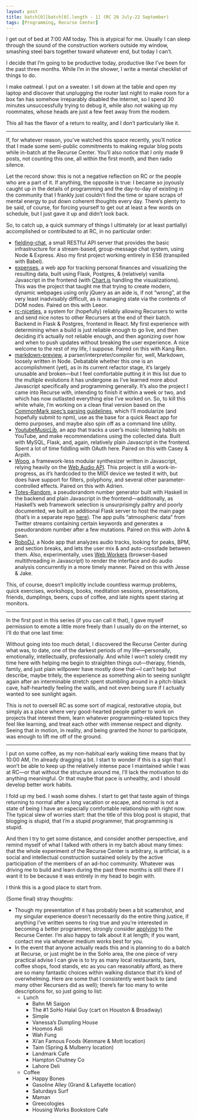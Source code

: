 ```yaml
---
layout: post
title: batch[0][batch[0].length - 1] (RC 26 July-22 September)
tags: [Programming, Recurse Center]
---
```


I get out of bed at 7:00 AM today. This is atypical for me. Usually I can sleep through the sound of the construction workers outside my window, smashing steel bars together toward whatever end, but today I can’t.

I decide that I’m going to be productive today, productive like I’ve been for the past three months. While I’m in the shower, I write a mental checklist of things to do.

I make oatmeal. I put on a sweater. I sit down at the table and open my laptop and discover that unplugging the router last night to make room for a box fan has somehow irreparably disabled the internet, so I spend 30 minutes unsuccessfully trying to debug it, while also not waking up my roommates, whose heads are just a few feet away from the modem.

This all has the flavor of a return to reality, and I don’t particularly like it.

- - -

If, for whatever reason, you’ve watched this space recently, you’ll notice that I made some semi-public commitments to making regular blog posts while in-batch at the Recurse Center. You’ll also notice that I only made 9 posts, not counting this one, all within the first month, and then radio silence.

Let the record show: this is not a negative reflection on RC or the people who are a part of it. If anything, the opposite is true: I became so joyously caught up in the details of programming and the day-to-day of existing in the community that I frankly just couldn’t find the time or spare scraps of mental energy to put down coherent thoughts every day. There’s plenty to be said, of course,  for forcing yourself to get out at least a few words on schedule, but I just gave it up and didn’t look back.

So, to catch up, a quick summary of things I ultimately (or at least partially) accomplished or contributed to at RC, in no particular order:

- [fielding-chat](https://github.com/tayloraburgess/fielding-chat), a small RESTful API server that provides the basic infrastructure for a stream-based, group-message chat system, using Node & Express. Also my first project working entirely in ES6 (transpiled with Babel).
- [expenses](https://github.com/leeorb321/expenses), a web app for tracking personal finances and visualizing the resulting data, built using Flask, Postgres, & (relatively) vanilla Javascript in the frontend (with [Chart.js](http://www.chartjs.org/) handling the visualizations). This was the project that taught me that trying to create modern, dynamic webpages using only jQuery as an aide is, if not “wrong”, at the very least inadvisably difficult, as is managing state via the contents of DOM nodes. Paired on this with Leeor.
- [rc-niceties](https://github.com/mjec/rc-niceties), a system for (hopefully) reliably allowing Recursers to write and send nice notes to other Recursers at the end of their batch. Backend in Flask & Postgres, frontend in React. My first experience with determining when a build is just reliable enough to go live, and then deciding it’s actually not reliable enough, and then agonizing over how and when to push updates without breaking the user experience. A nice welcome to the rest of my life, I suppose. Paired on this with Kang Ren.
- [markdown-preview](https://github.com/tayloraburgess/markdown-preview), a parser/interpreter/compiler for, well, Markdown, loosely written in Node. Debatable whether this one is an accomplishment (yet), as in its current refactor stage, it’s largely unusable and broken—but I feel comfortable putting it in this list due to the multiple evolutions it has undergone as I’ve learned more about Javascript specifically and programming generally. It’s also the project I came into Recurse with, intending to finish it within a week or two, and which has now outlasted everything else I’ve worked on. So, to kill this white whale, I’m working on a clean final version based on the [CommonMark spec’s parsing guidelines](http://spec.commonmark.org/0.26/#appendix-a-parsing-strategy), which I’ll modularize (and hopefully submit to npm), use as the base for a quick React app for demo purposes, and maybe also spin off as a command line utility.
- [YoutubeMusicLib](https://github.com/elenacaseyroby/YoutubeMusicLib), an app that tracks a user’s music listening habits on YouTube, and make recommendations using the collected data. Built with MySQL, Flask, and, again, relatively plain Javascript in the frontend. Spent a lot of time fiddling with OAuth here. Paired on this with Casey & Arpith.
- [Woog](https://github.com/lamarqua/Woog), a framework-less modular synthesizer written in Javascript, relying heavily on the [Web Audio API](https://developer.mozilla.org/en-US/docs/Web/API/Web_Audio_API). This project is still a work-in-progress, as it’s hardcoded to the MIDI device we tested it with, but does have support for filters, polyphony, and several other parameter-controlled effects. Paired on this with Adrien.
- [Totes-Random](https://github.com/JKiely/Totes-Random), a pseudorandom number generator built with Haskell in the backend and plain Javascript in the frontend—additionally, as Haskell’s web framework selection is unsurprisingly paltry and poorly documented, we built an additional Flask server to host the main page (that’s in a separate repo [here](https://github.com/tayloraburgess/totes-desperate)). The app pulls “atmospheric data” from Twitter streams containing certain keywords and generates a pseudorandom number after a few mutations. Paired on this with John & Sean.
- [RoboDJ](https://github.com/JesseRap/RoboDJ), a Node app that analyzes audio tracks, looking for peaks, BPM, and section breaks, and lets the user mix & and auto-crossfade between them. Also, experimentally, uses [Web Workers](https://developer.mozilla.org/en-US/docs/Web/API/Web_Workers_API/Using_web_workers) (browser-based multithreading in Javascript) to render the interface and do audio analysis concurrently in a more timely manner. Paired on this with Jesse & Jake.

This, of course, doesn’t implicitly include countless warmup problems, quick exercises, workshops, books, meditation sessions, presentations, friends, dumplings, beers, cups of coffee, and late nights spent staring at monitors.

- - -

In the first post in this series (if you can call it that), I gave myself permission to emote a little more freely than I usually do on the internet, so I’ll do that one last time:

Without going into too much detail, I discovered the Recurse Center during what was, to date, one of the darkest periods of my life—personally, emotionally, intellectually, professionally. And while I won’t solely credit my time here with helping me begin to straighten things out—therapy, friends, family, and just plain willpower have mostly done that—I can’t help but describe, maybe tritely, the experience as something akin to seeing sunlight again after an interminable stretch spent stumbling around in a pitch-black cave, half-heartedly feeling the walls, and not even being sure if I actually wanted to see sunlight again.

This is not to oversell RC as some sort of magical, restorative utopia, but simply as a place where very good-hearted people gather to work on projects that interest them, learn whatever programming-related topics they feel like learning, and treat each other with immense respect and dignity. Seeing that in motion, in reality, and being granted the honor to participate, was enough to lift me off of the ground.

- - -

I put on some coffee, as my non-habitual early waking time means that by 10:00 AM, I’m already dragging a bit. I start to wonder if this is a sign that I won’t be able to keep up the relatively intense pace I maintained while I was at RC—or that without the structure around me, I’ll lack the motivation to do anything meaningful. Or that maybe that pace is unhealthy, and I should develop better work habits.

I fold up my bed. I wash some dishes. I start to get that taste again of things returning to normal after a long vacation or escape, and normal is not a state of being I have an especially comfortable relationship with right now. The typical slew of worries start: that the title of this blog post is stupid, that blogging is stupid, that I’m a stupid programmer, that programming is stupid.

And then I try to get some distance, and consider another perspective, and remind myself of what I talked with others in my batch about many times: that the whole experiment of the Recurse Center is arbitrary, is artificial, is a social and intellectual construction sustained solely by the active participation of the members of an ad-hoc community. Whatever was driving me to build and learn during the past three months is still there if I want it to be because it was entirely in my head to begin with.

I think this is a good place to start from.

(Some final) stray thoughts:

- Though my presentation of it has probably been a bit scattershot, and my singular experience doesn’t necessarily do the entire thing justice, if anything I’ve written seems to ring true and you’re interested in becoming a better programmer, strongly consider [applying](https://www.recurse.com/apply) to the Recurse Center. I’m also happy to talk about it at length; if you want, contact me via whatever medium works best for you.
- In the event that anyone actually reads this and is planning to do a batch at Recurse, or just might be in the SoHo area, the one piece of very practical advise I can give is to try as many local restaurants, bars, coffee shops, food stands, etc as you can reasonably afford, as there are so many fantastic choices within walking distance that it’s kind of overwhelming. Here are some that I consistently went back to (and many other Recursers did as well); there’s far too many to write descriptions for, so just going to list:
	- Lunch
		- Bahn Mi Saigon
		- The #1 SoHo Halal Guy (cart on Houston & Broadway)
		- Simple
		- Vanessa’s Dumpling House
		- Hoomos Asli
		- Wah Fung
		- Xi’an Famous Foods (Kenmare & Mott location)
		- Taim (Spring & Mulberry location)
		- Landmark Cafe
		- Hampton Chutney Co
		- Lahore Deli
	- Coffee
		- Happy Bones
		- Gasoline Alley (Grand & Lafayette location)
		- Saturdays Surf
		- Maman
		- Greecologies
		- Housing Works Bookstore Café